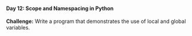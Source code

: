 #### Day 12: Scope and Namespacing in Python
**Challenge:** Write a program that demonstrates the use of local and global variables.



